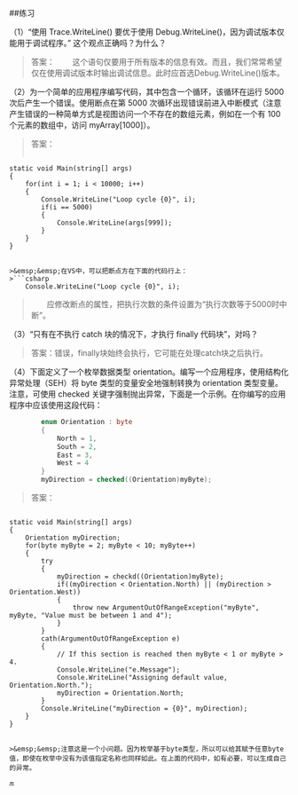 ##练习

（1）“使用 Trace.WriteLine() 要优于使用 Debug.WriteLine()，因为调试版本仅能用于调试程序。” 这个观点正确吗？为什么？ 

>答案：
&emsp;&emsp;这个语句仅要用于所有版本的信息有效。而且，我们常常希望仅在使用调试版本时输出调试信息。此时应首选Debug.WriteLine()版本。

（2）为一个简单的应用程序编写代码，其中包含一个循环，该循环在运行 5000 次后产生一个错误。使用断点在第 5000 次循环出现错误前进入中断模式（注意产生错误的一种简单方式是视图访问一个不存在的数组元素，例如在一个有 100 个元素的数组中，访问 myArray[1000]）。

>答案：
>```csharp
    static void Main(string[] args)
    {
        for(int i = 1; i < 10000; i++)
        {
            Console.WriteLine("Loop cycle {0}", i);
            if(i == 5000)
            {
                Console.WriteLine(args[999]);
            }
        }
    }
```

>&emsp;&emsp;在VS中，可以把断点方在下面的代码行上：
>```csharp
    Console.WriteLine("Loop cycle {0}", i);
```
>&emsp;&emsp;应修改断点的属性，把执行次数的条件设置为“执行次数等于5000时中断”。

（3）“只有在不执行 catch 块的情况下，才执行 finally 代码块”，对吗？

>答案：错误，finally块始终会执行，它可能在处理catch块之后执行。

（4）下面定义了一个枚举数据类型 orientation。编写一个应用程序，使用结构化异常处理（SEH）将 byte 类型的变量安全地强制转换为 orientation 类型变量。注意，可使用 checked 关键字强制抛出异常，下面是一个示例。在你编写的应用程序中应该使用这段代码：

```csharp
        enum Orientation : byte
        {
            North = 1,
            South = 2,
            East = 3,
            West = 4
        }
        myDirection = checked((Orientation)myByte);
```

>答案：

>```csharp
    static void Main(string[] args)
    {
        Orientation myDirection;
        for(byte myByte = 2; myByte < 10; myByte++)
        {
            try
            {
                myDirection = checkd((Orientation)myByte);
                if((myDirection < Orientation.North) || (myDirection > Orientation.West))
                {
                    throw new ArgumentOutOfRangeException("myByte", myByte, "Value must be between 1 and 4");
                }
            }
            cath(ArgumentOutOfRangeException e)
            {
                // If this section is reached then myByte < 1 or myByte > 4.
                Console.WriteLine("e.Message");
                Console.WriteLine("Assigning default value, Orientation.North.");
                myDirection = Orientation.North;
            }
            Console.WriteLine("myDirection = {0}", myDirection);
        }
    }
```

>&emsp;&emsp;注意这是一个小问题。因为枚举基于byte类型，所以可以给其赋予任意byte值，即使在枚举中没有为该值指定名称也同样如此。在上面的代码中，如有必要，可以生成自己的异常。

🔚